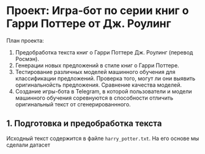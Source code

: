 # Проект: Игра-бот по серии книг о Гарри Поттере от Дж. Роулинг


План проекта:
1. Предобработка текста книг о Гарри Поттере Дж. Роулинг (перевод Росмэн).
2. Генерации новых предложений в стиле книг о Гарри Поттере.
3. Тестирование различных моделей машинного обучения для классификации предложений. Проверка того, могут ли они выявить оригинальнойсть предложения. Сравнение качества моделей.
4. Создание игры-бота в Telegram, в которой пользователи и модели машинного обучения соревнуются в способности отличить оригинальный текст от сгенерированнного.

## 1. Подготовка и предобработка текста 
Исходный текст содержится в файле `harry_potter.txt`. На его основе мы сделали датасет

